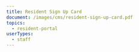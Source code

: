 ```yaml
---
title: Resident Sign Up Card
document: /images/cms/resident-sign-up-card.pdf
topics:
  - resident-portal
userTypes:
  - staff
---
```

